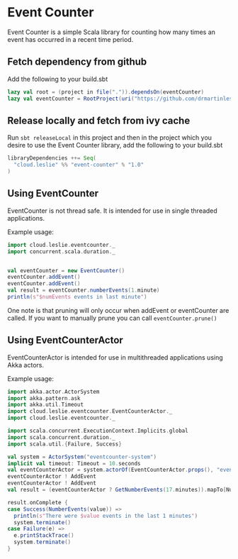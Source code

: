 # Event Counter

Event Counter is a simple Scala library for counting how many times an event has occurred in a recent time period.

## Fetch dependency from github

Add the following to your build.sbt

```scala
lazy val root = (project in file(".")).dependsOn(eventCounter)
lazy val eventCounter = RootProject(uri("https://github.com/drmartinleslie/event-counter.git"))
```

## Release locally and fetch from ivy cache
Run `sbt releaseLocal` in this project and then in the project which you desire to use the Event Counter library, add the following to your build.sbt
```scala
libraryDependencies ++= Seq(
  "cloud.leslie" %% "event-counter" % "1.0"
)

```

## Using EventCounter

EventCounter is not thread safe. It is intended for use in single threaded applications.

Example usage:

```scala
import cloud.leslie.eventcounter._
import concurrent.scala.duration._


val eventCounter = new EventCounter()
eventCounter.addEvent()
eventCounter.addEvent()
val result = eventCounter.numberEvents(1.minute)
println(s"$numEvents events in last minute")
```
One note is that pruning will only occur when addEvent or eventCounter are called. If you want to manually prune you can call `eventCounter.prune()`


## Using EventCounterActor

EventCounterActor is intended for use in multithreaded applications using Akka actors.

Example usage:
```scala
import akka.actor.ActorSystem
import akka.pattern.ask
import akka.util.Timeout
import cloud.leslie.eventcounter.EventCounterActor._
import cloud.leslie.eventcounter._

import scala.concurrent.ExecutionContext.Implicits.global
import scala.concurrent.duration._
import scala.util.{Failure, Success}

val system = ActorSystem("eventcounter-system")
implicit val timeout: Timeout = 10.seconds
val eventCounterActor = system.actorOf(EventCounterActor.props(), "eventcounter")
eventCounterActor ! AddEvent
eventCounterActor ! AddEvent
val result = (eventCounterActor ? GetNumberEvents(17.minutes)).mapTo[NumberEvents]

result.onComplete {
case Success(NumberEvents(value)) =>
  println(s"There were $value events in the last 1 minutes")
  system.terminate()
case Failure(e) =>
  e.printStackTrace()
  system.terminate()
}
```